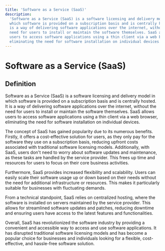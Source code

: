 ```yaml
---
title: 'Software as a Service (SaaS)'
description:
  'Software as a Service (SaaS) is a software licensing and delivery model in
  which software is provided on a subscription basis and is centrally hosted. It
  is a way of delivering software applications over the internet, without the
  need for users to install or maintain the software themselves. SaaS allows
  users to access software applications using a thin client via a web browser,
  eliminating the need for software installation on individual devices.'
---
```


# Software as a Service (SaaS)

## Definition

Software as a Service (SaaS) is a software licensing and delivery model in which
software is provided on a subscription basis and is centrally hosted. It is a
way of delivering software applications over the internet, without the need for
users to install or maintain the software themselves. SaaS allows users to
access software applications using a thin client via a web browser, eliminating
the need for software installation on individual devices.

The concept of SaaS has gained popularity due to its numerous benefits. Firstly,
it offers a cost-effective solution for users, as they only pay for the software
they use on a subscription basis, reducing upfront costs associated with
traditional software licensing models. Additionally, with SaaS, users don't need
to worry about software updates and maintenance, as these tasks are handled by
the service provider. This frees up time and resources for users to focus on
their core business activities.

Furthermore, SaaS provides increased flexibility and scalability. Users can
easily scale their software usage up or down based on their needs without the
need for additional infrastructure or resources. This makes it particularly
suitable for businesses with fluctuating demands.

From a technical standpoint, SaaS relies on centralized hosting, where the
software is installed on servers maintained by the service provider. This allows
for streamlined software updates and patches, reducing downtime and ensuring
users have access to the latest features and functionalities.

Overall, SaaS has revolutionized the software industry by providing a convenient
and accessible way to access and use software applications. It has disrupted
traditional software licensing models and has become a popular choice for
businesses and individuals looking for a flexible, cost-effective, and
hassle-free software solution.
